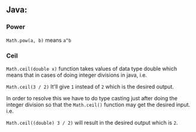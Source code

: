 Java:
------------------------------------------------

### Power 
```Math.pow(a, b)``` means ```a^b```

### Ceil
```Math.ceil(double x)``` function takes values of data type double which means that in cases of doing integer divisions in java, i.e.

```Math.ceil(3 / 2)``` It'll give ```1``` instead of ```2``` which is the desired output.

In order to resolve this we have to do type casting just after doing the integer division so that the ```Math.ceil()``` function may get the desired input. i.e.

```Math.ceil((double) 3 / 2)``` will result in the desired output which is ```2```.
